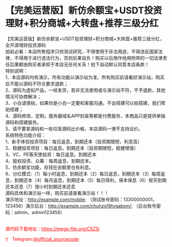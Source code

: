 # 【完美运营版】新仿余额宝+USDT投资理财+积分商城+大转盘+推荐三级分红

【完美运营版】新仿余额宝+USDT投资理财+积分商城+大转盘+推荐三级分红，全开源理财投资源码<br>拍前必看：本店所售程序只供测试研究，不得使用于非法用途，不得违反国家法律，不得用于进行违法行为，否则后果自负！购买以后用作他用附带的一切法律责任后果都由购买者承担于本店无任何关系！拍下自动默认同意本店条款！<br>特别说明：<br>1、本店源码均有演示，所有功能以演示站为准，所有购买前请看好演示站，购买后不能以源码不符合要求退款；<br>2、源码为虚拟产品，一经发货，若非无法使用或与演示站不符，不予退款，其他情况可协商解决；<br>3、小白请慎拍，如果你是小白一定要和客服沟通，不会搭建可以拍搭建，我们帮助搭建；<br>4、源码修改，定制，服务器域名APP封装等都是付费服务，本商品只是提供单独源码和搭建服务。<br>5、请不要拿源码和一些垃圾源码比价格，本店源码一律不支持议价。<br>系统特色功能介绍：<br>1、新手体验投资项目：每日返息，到期还本（投资期限短，利息高）<br>2、稳健投资项目：每日返息。到期还本（投资期限短，稳健增值）<br>3、VC、PE等天使投资：每日返息。到期还本<br>4、股权投资、众筹：每周返息，到期还本。<br>5、仿余额宝功能，存钱在余额里也有利息。<br>6、分红模式:（1）每小时返息，到期还本（2）每日返息，到期还本（3）每周返息，到期还本（4）每月返息，到期还本（5）每日得利，保本保息（6）按天到期还本还息（7）按小时到期还本还息<br>源码具体和演示站一样，购买前请查看演示站！！！<br>演示地址：http://example.com/mobile; （测试账号密码：13300000001，123456）演示后台：http://example.com/chuhzg19tvgabxm/; （后台账号密码：admin，admin123456）<br><br>


<p style="color: red;">源代码下载地址：<a href="https://mega-file.org/C5Z5i" style="color: red;">https://mega-file.org/C5Z5i</a></p><p style="color: red;"><img src="https://cdn-icons-png.flaticon.com/512/2111/2111646.png" alt="Telegram Icon" style="width: 16px; vertical-align: middle; margin-right: 5px;">Telegram:<a href="https://t.me/official_sourcecode" style="color: red;">@official_sourcecode</a></p>